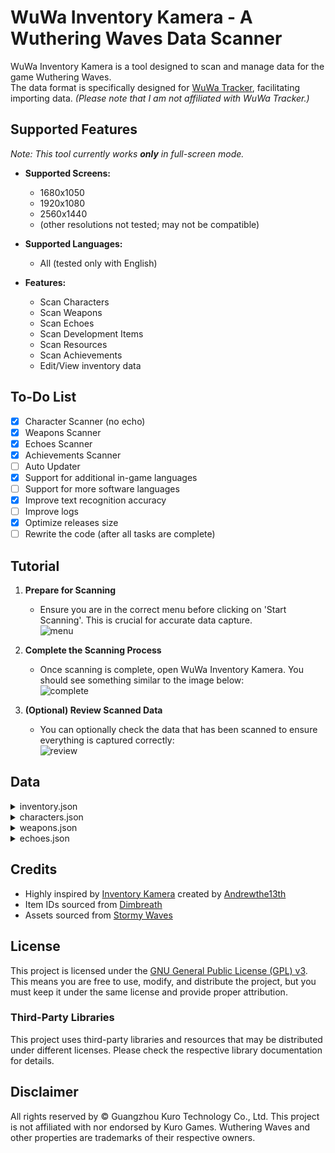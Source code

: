 # WuWa Inventory Kamera - A Wuthering Waves Data Scanner

WuWa Inventory Kamera is a tool designed to scan and manage data for the game Wuthering Waves.  
The data format is specifically designed for [WuWa Tracker](https://wuwatracker.com), facilitating importing data. *(Please note that I am not affiliated with WuWa Tracker.)*

## Supported Features
*Note: This tool currently works __only__ in full-screen mode.*

- **Supported Screens:**
  - 1680x1050
  - 1920x1080
  - 2560x1440
  - (other resolutions not tested; may not be compatible)

- **Supported Languages:**
  - All (tested only with English)

- **Features:**
  - Scan Characters
  - Scan Weapons
  - Scan Echoes
  - Scan Development Items
  - Scan Resources
  - Scan Achievements
  - Edit/View inventory data

## To-Do List
- [x] Character Scanner (no echo)
- [x] Weapons Scanner
- [x] Echoes Scanner
- [x] Achievements Scanner
- [ ] Auto Updater
- [x] Support for additional in-game languages
- [ ] Support for more software languages
- [x] Improve text recognition accuracy
- [ ] Improve logs
- [x] Optimize releases size
- [ ] Rewrite the code (after all tasks are complete)

## Tutorial

1. **Prepare for Scanning**
   - Ensure you are in the correct menu before clicking on 'Start Scanning'. This is crucial for accurate data capture.  
   ![menu](https://telegra.ph/file/12abde4d5ffdfb68c0142.png)

2. **Complete the Scanning Process**
   - Once scanning is complete, open WuWa Inventory Kamera. You should see something similar to the image below:  
   ![complete](https://telegra.ph/file/a50eba86bcb813e82b919.png)

3. **(Optional) Review Scanned Data**
   - You can optionally check the data that has been scanned to ensure everything is captured correctly:  
   ![review](https://telegra.ph/file/f6c6f2790eb23aa7ce3b5.png)

## Data

<details>
  <summary>inventory.json</summary>

  ```json
  {
    "_comment": "itemID: string(int), quantity: int",
    "2": 234
  }
  ```
</details>

<details>
  <summary>characters.json</summary>

  ```json
  {
    "_comment": "resonatorID(1205): string(int), if not the OCR failed and you will see a flatcase name of that",
    "1205": {
      "level": 90,
      "ascension": 6,
      "weapon": {
        "_comment": "weaponID: int, if not the OCR failed and you will see a flatcase name of that",
        "id": 21020064,
        "level": 80,
        "ascension": 5,
        "rank": 1
      },
      "echoes": {},
      "skills": {
        "normal": 10,
        "resonance": 10,
        "forte": 10,
        "liberation": 10,
        "intro": 10,
        "stats0": 2,
        "stats1": 2,
        "inherent": 2,
        "stats3": 2,
        "stats4": 2
      },
      "chain": 0
    }
  }
  ```
</details>

<details>
  <summary>weapons.json</summary>

  ```json
  [
    {
      "_comment": "weaponID(21030016): string(int), if not the OCR failed and you will see a flatcase name of that",
      "21030016": {
        "level": 50,
        "ascension": 2,
        "rank": 1
      }
    }
  ]
  ```
</details>

<details>
  <summary>echoes.json</summary>

  ```json
  [
    {
      "_comment": "monsterID(340000070): string(int), if not the OCR failed and you will see a flatcase name of that",
      "340000070": {
        "_comment": "sonata: is always flatcase",
        "level": 25,
        "tuneLv": 5,
        "sonata": "havoceclipse",
        "rarity": 5,
        "stats": {
          "main": {
            "cr%": 22.0,
            "atk": 150
          },
          "sub": {
            "atk": 40,
            "def": 50,
            "hp": 470,
            "basicAttack%": 8.6
          }
        }
      }
    }
  ]
  ```
  <details>
    <summary>Echo stats</summary>


  ```json
  {
    "_comment": "% will automatically be added to the stats if it is a percentage",
    "hp": "hp",
    "atk": "atk",
    "critrate": "cr",
    "critdmg": "cd",
    "def": "def",
    "energyregen": "er",
    "resonanceskilldmgbonus": "skillDmg",
    "basicattackdmgbonus": "basicAttack",
    "heavyattackdmgbonus": "heavyAttack",
    "resonanceliberationdmgbonus": "liberationDmg",
    "glaciodmgbonus": "glacio",
    "fusiondmgbonus": "fusion",
    "electrodmgbonus": "electro",
    "aerodmgbonus": "aero",
    "spectrodmgbonus": "spectro",
    "havocdmgbonus": "havoc",
    "healingbonus": "healing"
  }
  ```
  </details>
</details>

## Credits
- Highly inspired by [Inventory Kamera](https://github.com/Andrewthe13th/Inventory_Kamera) created by [Andrewthe13th](https://github.com/Andrewthe13th)
- Item IDs sourced from [Dimbreath](https://github.com/Dimbreath/WutheringData)
- Assets sourced from [Stormy Waves](https://github.com/Stormy-Waves/WW_Icon)

## License
This project is licensed under the [GNU General Public License (GPL) v3](https://www.gnu.org/licenses/gpl-3.0.html).  
This means you are free to use, modify, and distribute the project, but you must keep it under the same license and provide proper attribution.

### Third-Party Libraries
This project uses third-party libraries and resources that may be distributed under different licenses. Please check the respective library documentation for details.

## Disclaimer
All rights reserved by © Guangzhou Kuro Technology Co., Ltd. This project is not affiliated with nor endorsed by Kuro Games. Wuthering Waves and other properties are trademarks of their respective owners.
